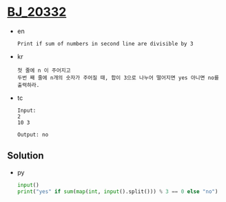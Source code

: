 # [BJ_20332](https://acmicpc.net/problem/20332)

* en

  ```en
  Print if sum of numbers in second line are divisible by 3
  ```

* kr

  ```kr
  첫 줄에 n 이 주어지고
  두번 째 줄에 n개의 숫자가 주어질 때, 합이 3으로 나누어 떨어지면 yes 아니면 no를 출력하라.
  ```

* tc

  ```tc
  Input:
  2
  10 3

  Output: no
  ```

## Solution

* py

  ```py
  input()
  print("yes" if sum(map(int, input().split())) % 3 == 0 else "no")
  ```
